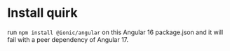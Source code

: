 # Install quirk

run `npm install @ionic/angular` on this Angular 16 package.json and it will fail with a peer dependency of Angular 17.